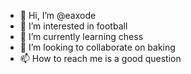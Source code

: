 - 👋 Hi, I’m @eaxode
- 👀 I’m interested in football
- 🌱 I’m currently learning chess
- 💞️ I’m looking to collaborate on baking
- 📫 How to reach me is a good question

<!---
eaxode/eaxode is a ✨ special ✨ repository because its `README.md` (this file) appears on your GitHub profile.
You can click the Preview link to take a look at your changes.
--->
